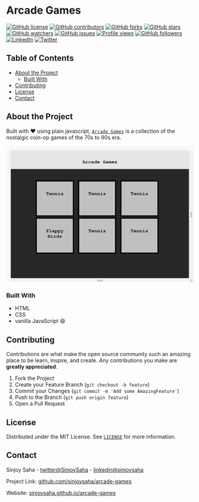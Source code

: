 # Arcade Games

[![GitHub license](https://img.shields.io/github/license/sinjoysaha/arcade-games.svg)](https://github.com/sinjoysaha/arcade-games/blob/master/LICENSE)
[![GitHub contributors](https://img.shields.io/github/contributors/sinjoysaha/arcade-games.svg)](https://GitHub.com/sinjoysaha/arcade-games/graphs/contributors/)
[![GitHub forks](https://img.shields.io/github/forks/sinjoysaha/arcade-games.svg)](https://GitHub.com/sinjoysaha/arcade-games/network/)
[![GitHub stars](https://img.shields.io/github/stars/sinjoysaha/arcade-games.svg)](https://GitHub.com/sinjoysaha/arcade-games/stargazers/)
[![GitHub watchers](https://img.shields.io/github/watchers/sinjoysaha/arcade-games.svg)](https://GitHub.com/sinjoysaha/arcade-games/watchers/)
[![GitHub issues](https://img.shields.io/github/issues/sinjoysaha/arcade-games.svg)](https://GitHub.com/sinjoysaha/arcade-games/issues/)
[![Profile views](https://gpvc.arturio.dev/sinjoysaha)](https://GitHub.com/sinjoysaha/)
[![GitHub followers](https://img.shields.io/github/followers/sinjoysaha.svg)](https://github.com/sinjoysaha?tab=followers)
[![LinkedIn](https://img.shields.io/badge/-LinkedIn-black.svg?style=flat-square&logo=linkedin&color=545454)](https://linkedin.com/in/sinjoysaha)
[![Twitter](https://img.shields.io/badge/-Twitter-blue.svg?style=flat-square&logo=twitter&color=b3e0ff)](https://twitter.com/SinjoySaha)

## Table of Contents

* [About the Project](#about-the-project)
  * [Built With](#built-with)
* [Contributing](#contributing)
* [License](#license)
* [Contact](#contact)


## About the Project

Built with :heart: using plain javascript, [`Arcade Games`](https://sinjoysaha.github.io/arcade-games/) is a collection of the nostalgic coin-op games of the 70s to 90s era.

[![Project Image](docs/images/arcade-games-projectimage.png)](https://sinjoysaha.github.io/arcade-games/)

### Built With

* HTML
* CSS
* vanilla JavaScript :smile:

## Contributing

Contributions are what make the open source community such an amazing place to be learn, inspire, and create. Any contributions you make are **greatly appreciated**.

1. Fork the Project
2. Create your Feature Branch (`git checkout -b feature`)
3. Commit your Changes (`git commit -m 'Add some AmazingFeature'`)
4. Push to the Branch (`git push origin feature`)
5. Open a Pull Request


## License

Distributed under the MIT License. See [`LICENSE`](https://github.com/sinjoysaha/arcade-games/blob/master/LICENSE) for more information.

## Contact

Sinjoy Saha - [twitter@SinjoySaha](https://twitter.com/SinjoySaha)
            - [linkedin@sinjoysaha](https://linkedin.com/in/sinjoysaha)

Project Link: [github.com/sinjoysaha/arcade-games](https://github.com/sinjoysaha/arcade-games)

Website: [sinjoysaha.github.io/arcade-games](https://sinjoysaha.github.io/arcade-games)

